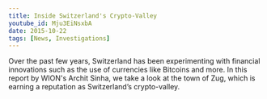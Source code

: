 ```yaml
---
title: Inside Switzerland's Crypto-Valley
youtube_id: Mju3EiNsxbA
date: 2015-10-22
tags: [News, Investigations]
---
```


Over the past few years, Switzerland has been experimenting with financial innovations such as the use of currencies like Bitcoins and more.  In this report by WION's Archit Sinha, we take a look at the town of Zug, which is earning a reputation as Switzerland’s crypto-valley.

